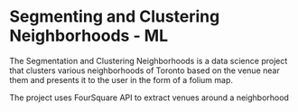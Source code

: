 # Segmenting and Clustering Neighborhoods - ML

The Segmentation and Clustering Neighborhoods is a data science project that clusters various neighborhoods of Toronto 
based on the venue near them and presents it to the user in the form of a folium map.

The project uses FourSquare API to extract venues around a neighborhood
